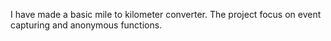 I have made a basic mile to kilometer converter. The project focus on event capturing and anonymous functions.

